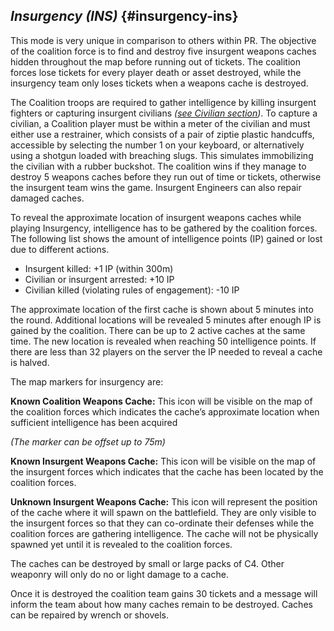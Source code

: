 ## _Insurgency (INS)_ {#insurgency-ins}

This mode is very unique in comparison to others within PR. The objective of the coalition force is to find and destroy five insurgent weapons caches hidden throughout the map before running out of tickets. The coalition forces lose tickets for every player death or asset destroyed, while the insurgency team only loses tickets when a weapons cache is destroyed.

The Coalition troops are required to gather intelligence by killing insurgent fighters or capturing insurgent civilians _(_[_see Civilian section_](../kits/the_civilian.md)_)_. To capture a civilian, a Coalition player must be within a meter of the civilian and must either use a restrainer, which consists of a pair of ziptie plastic handcuffs, accessible by selecting the number 1 on your keyboard, or alternatively using a shotgun loaded with breaching slugs. This simulates immobilizing the civilian with a rubber buckshot. The coalition wins if they manage to destroy 5 weapons caches before they run out of time or tickets, otherwise the insurgent team wins the game. Insurgent Engineers can also repair damaged caches.

To reveal the approximate location of insurgent weapons caches while playing Insurgency, intelligence has to be gathered by the coalition forces. The following list shows the amount of intelligence points (IP) gained or lost due to different actions.

*   Insurgent killed: +1 IP (within 300m)
*   Civilian or insurgent arrested: +10 IP
*   Civilian killed (violating rules of engagement): -10 IP

The approximate location of the first cache is shown about 5 minutes into the round. Additional locations will be revealed 5 minutes after enough IP is gained by the coalition. There can be up to 2 active caches at the same time. The new location is revealed when reaching 50 intelligence points. If there are less than 32 players on the server the IP needed to reveal a cache is halved.

The map markers for insurgency are:

**Known Coalition Weapons Cache:** This icon will be visible on the map of the coalition forces which indicates the cache’s approximate location when sufficient intelligence has been acquired

_(The marker can be offset up to 75m)_

**Known Insurgent Weapons Cache:** This icon will be visible on the map of the insurgent forces which indicates that the cache has been located by the coalition forces.

**Unknown Insurgent Weapons Cache:** This icon will represent the position of the cache where it will spawn on the battlefield. They are only visible to the insurgent forces so that they can co-ordinate their defenses while the coalition forces are gathering intelligence. The cache will not be physically spawned yet until it is revealed to the coalition forces.

The caches can be destroyed by small or large packs of C4\. Other weaponry will only do no or light damage to a cache.

Once it is destroyed the coalition team gains 30 tickets and a message will inform the team about how many caches remain to be destroyed. Caches can be repaired by wrench or shovels.